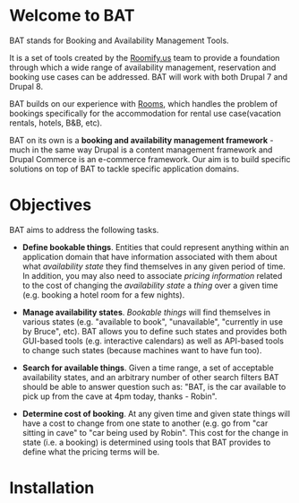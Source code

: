# Welcome to BAT

BAT stands for Booking and Availability Management Tools.

It is a set of tools created by the [Roomify.us](https://roomify.us) team to provide a foundation through which a wide range of availability management, reservation and booking use cases can be addressed. BAT will work with both Drupal 7 and Drupal 8.

BAT builds on our experience with [Rooms](http://drupal.org/project/rooms), which handles the problem of bookings specifically for the accommodation for rental use case(vacation rentals, hotels, B&B, etc).

BAT on its own is a **booking and availability management framework** - much in the same way Drupal is a content management framework and Drupal Commerce is an e-commerce framework. Our aim is to build specific solutions on top of BAT to tackle specific application domains.


# Objectives

BAT aims to address the following tasks.

- **Define bookable things**. Entities that could represent anything within an application domain that have information associated with them about what *availability state* they find themselves in any given period of time. In addition, you may also need to associate *pricing information* related to the cost of changing the *availability state* a *thing* over a given time (e.g. booking a hotel room for a few nights).

- **Manage availability states**. *Bookable things* will find themselves in various states (e.g. "available to book", "unavailable", "currently in use by Bruce", etc). BAT allows you to define such states and provides both GUI-based tools (e.g. interactive calendars) as well as API-based tools to change such states (because machines want to have fun too).

- **Search for available things**.  Given a time range, a set of acceptable availability states, and an arbitrary number of other search filters BAT should be able to answer question such as: "BAT, is the car available to pick up from the cave at 4pm today, thanks - Robin".

- **Determine cost of booking**. At any given time and given state things will have a cost to change from one state to another (e.g. go from "car sitting in cave" to "car being used by Robin". This cost for the change in state (i.e. a booking) is determined using tools that BAT provides to define what the pricing terms will be.


# Installation

